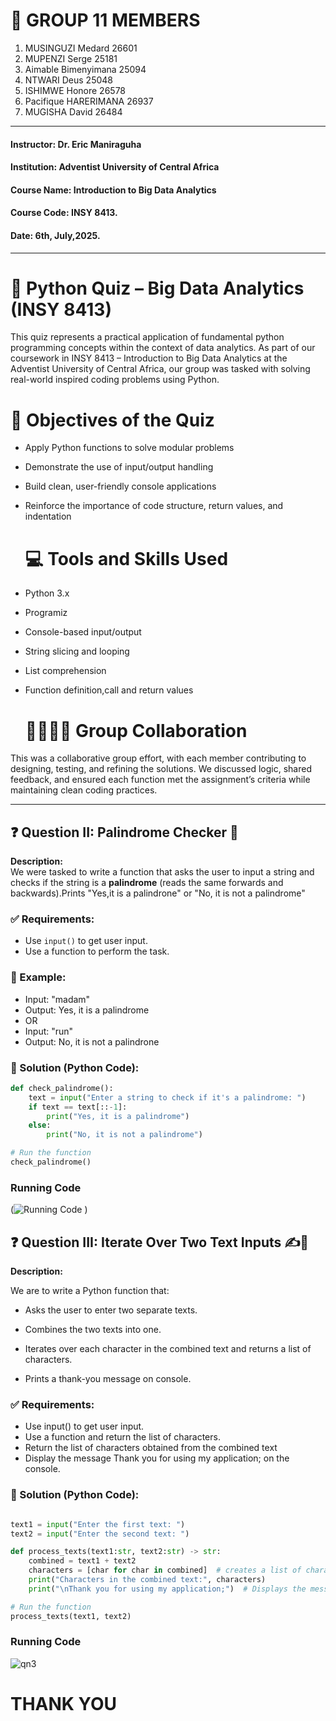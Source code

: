 # 👥 GROUP 11 MEMBERS
1. MUSINGUZI Medard 26601
2. MUPENZI Serge 25181
3. Aimable Bimenyimana 25094
4. NTWARI Deus 25048
5. ISHIMWE Honore 26578
6. Pacifique HARERIMANA 26937
7. MUGISHA David 26484


---
 
#### **Instructor**: Dr. Eric Maniraguha
#### **Institution**: Adventist University of Central Africa
#### **Course Name**: Introduction to Big Data Analytics 
#### **Course Code**: INSY 8413.
#### **Date**: 6th, July,2025.
---

# 🧠 Python Quiz – Big Data Analytics (INSY 8413)

This quiz represents a practical application of fundamental python programming concepts within the context of data analytics. As part of our coursework in INSY 8413 – Introduction to Big Data Analytics at the Adventist University of Central Africa, our group was tasked with solving real-world inspired coding problems using Python.

# 🎯 Objectives of the Quiz
- Apply Python functions to solve modular problems

- Demonstrate the use of input/output handling

- Build clean, user-friendly console applications

- Reinforce the importance of code structure, return values, and indentation

  # 💻 Tools and Skills Used
- Python 3.x

- Programiz

- Console-based input/output

- String slicing and looping

- List comprehension

- Function definition,call and return values

  # 👨‍👩‍👧‍👦 Group Collaboration
This was a collaborative group effort, with each member contributing to designing, testing, and refining the solutions. We discussed logic, shared feedback, and ensured each function met the assignment’s criteria while maintaining clean coding practices.


---  




## ❓ Question II: Palindrome Checker 🔁

**Description:**  
We were tasked to write a function that asks the user to input a string and checks if the string is a **palindrome** (reads the same forwards and backwards).Prints "Yes,it is a palindrone"
or "No, it is not a palindrome"

### ✅ Requirements:
- Use `input()` to get user input.
- Use a function to perform the task.

### 🧪 Example:
- Input: "madam"
- Output: Yes, it is a palindrome
- OR
- Input: "run"
- Output: No, it is not a palindrone



### 🧾 Solution (Python Code):
```python
def check_palindrome():
    text = input("Enter a string to check if it's a palindrome: ")
    if text == text[::-1]:
        print("Yes, it is a palindrome")
    else:
        print("No, it is not a palindrome")

# Run the function
check_palindrome()

```
### Running Code
(![Running Code](https://github.com/user-attachments/assets/2b695a97-0f5e-4e25-a93a-36fb553a3235)
)

## ❓ Question III: Iterate Over Two Text Inputs ✍️🔡

**Description:**

We are to write a Python function that:

- Asks the user to enter two separate texts.

- Combines the two texts into one.

- Iterates over each character in the combined text and returns a list of characters.

- Prints a thank-you message on console.

### ✅ Requirements:

- Use input() to get user input.
- Use a function and return the list of characters.
- Return the list of characters obtained from the combined text
- Display the message Thank you for using my application; on the console.

### 🧾 Solution (Python Code):
```python

text1 = input("Enter the first text: ")
text2 = input("Enter the second text: ")

def process_texts(text1:str, text2:str) -> str: 
    combined = text1 + text2
    characters = [char for char in combined]  # creates a list of characters
    print("Characters in the combined text:", characters)
    print("\nThank you for using my application;")  # Displays the message 

# Run the function
process_texts(text1, text2)

```
### Running Code
![qn3](https://github.com/user-attachments/assets/6d1abc83-f261-4e7c-ab59-8bdd7271bb07)

# THANK YOU

